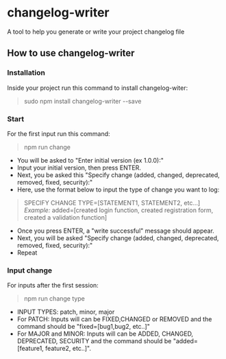 # changelog-writer
A tool to help you generate or write your project changelog file

## How to use changelog-writer
### Installation
Inside your project run this command to install changelog-witer:
> sudo npm install changelog-writer --save 

### Start
For the first input run this command:
> npm run change
* You will be asked to "Enter initial version (ex 1.0.0):"
* Input your initial version, then press ENTER.
* Next, you be asked this "Specify change (added, changed, deprecated, removed, fixed, security):"
* Here, use the format below to input the type of change you want to log:
> SPECIFY CHANGE TYPE=[STATEMENT1, STATEMENT2, etc...]
_Example:_
> added=[created login function, created registration form, created a validation function]
* Once you press ENTER, a "write successful" message should appear.
* Next, you will be asked "Specify change (added, changed, deprecated, removed, fixed, security):"
* Repeat

### Input change
For inputs after the first session:
> npm run change type <SPECIFY INPUT TYPE>
* INPUT TYPES: patch, minor, major
* For PATCH: Inputs will can be FIXED,CHANGED or REMOVED and the command should be "fixed=[bug1,bug2, etc..]"
* For MAJOR and MINOR: Inputs will can be ADDED, CHANGED, DEPRECATED, SECURITY and the command should be "added=[feature1, feature2, etc..]".  
